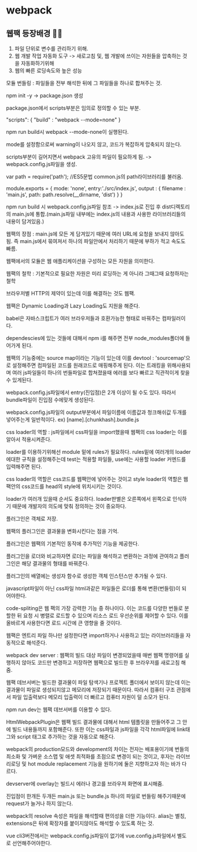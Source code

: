 # webpack

## 웹팩 등장배경 👨‍💻

1) 파일 단위로 변수를 관리하기 위해. 
2) 웹 개발 작업 자동화 도구 -> 새로고침 및, 웹 개발에 쓰이는 자원들을 압축하는 것을 자동화하기위해
3) 웹의 빠른 로딩속도와 높은 성능

모듈 번들링 : 파일들을 전부 해석한 뒤에 그 파일들을 하나로 합쳐주는 것.

npm init -y -> package.json 생성

package.json에서 scripts부분은 임의로 정의할 수 있는 부분.

"scripts": {
    "build" : "webpack --mode=none" 
 }

npm run build시 webpack --mode-none이 실행된다. 

mode를 설정함으로써 warning이 나오지 않고, 코드가 복잡하게 압축되지 않는다.




scripts부분이 길어지면서 webpack 고유의 파일이 필요하게 됨. -> webpack.config.js파일을 생성.


var path = require('path');  //ES5문법 common.js의 path라이브러리를 불러옴.


module.exports = {
  mode: 'none',
  entry:'./src/index.js',
  output : {
    filename : 'main.js',
    path: path.resolve(__dirname, 'dist')
  }
}



npm run build 시 webpack.config.js파일 참조 -> index.js로 진입 후 dist디렉토리의 main.js에 통합.(main.js파일 내부에는 index.js의 내용과 사용한 라이브러리들의 내용이 담겨있음.) 



웹팩의 장점 : main.js에 모든 게 담겨있기 때문에 여러 URL에 요청을 보내지 않아도 됨. 즉 main.js에서 묶여져서 하나의 파일안에서 처리하기 때문에 부하가 적고 속도도 빠름.

웹팩에서의 모듈은 웹 애플리케이션을 구성하는 모든 자원을 의미한다.


웹팩의 철학 : 기본적으로 필요한 자원은 미리 로딩하는 게 아니라 그때그때 요청하자는 철학

브라우저별 HTTP의 제약이 있는데 이를 해결하는 것도 웹팩.

웹팩은 Dynamic Loading과 Lazy Loading도 지원을 해준다.

babel은 자바스크립트가 여러 브라우저들과 호환가능한 형태로 바꿔주는 컴파일러이다.

dependescies에 있는 것들에 대해서 npm i를 해주면 전부 node_modules폴더에 들어가게 된다.

웹팩의 기능중에는 source map이라는 기능이 있는데 이를 devtool : 'sourcemap'으로 설정해주면 컴파일된 코드를 원래코드로 매핑해주게 된다. 이는 트래킹을 위해사용되며 여러 js파일들이 하나의 번들파일로 합쳐졌을때 에러를 보다 빠르고 직관적이게 찾을 수 있게된다.

webpack.config.js파일에서 entry(진입점)은 2개 이상이 될 수도 있다. 따라서 bundle파일이 진입점 수에맞게 생성된다.  

webpack.config.js파일의 output부분에서 파일이름에 이름값과 청크해쉬값 두개를 넣어주는게 일반적이다. ex) [name].[chunkhash].bundle.js

css loader의 역할 : js파일에서 css파일을 import했을때 웹팩의 css loader는 이를 알아서 적용시켜준다.

loader를 이용하기위해선 module 밑에 rules가 필요하다. rules밑에 여러개의 loader에대한 규칙을 설정해주는데 test는 적용할 파일들, use에는 사용할 loader 커멘드를 입력해주면 된다.

css loader의 역할은 css코드를 웹팩안에 넣어주는 것이고 style loader의 역할은 웹팩안의 css코드를 head의 style에 위치시키는 것이다. 

loader가 여러개 있을때 순서도 중요하다. loader판별은 오른쪽에서 왼쪽으로 인식하기 때문에 개발자의 의도에 맞춰 정의하는 것이 중요하다.

플러그인은 객체로 저장.

웹팩의 플러그인은 결과물을 변화시킨다는 점을 기억.

플러그인은 웹팩의 기본적인 동작에 추가적인 기능을 제공한다. 

플러그인을 로더와 비교하자면 로더는 파일을 해석하고 변환하는 과정에 관여하고 플러그인은 해당 결과물의 형태를 바꿔준다.

플러그인의 배열에는 생성자 함수로 생성한 객체 인스턴스만 추가될 수 있다.

javascript파일이 아닌 css파일 html과같은 파일들은 로더를 통해 변환(번들링)이 되어야한다.

code-spliting은 웹 팩의 가장 강력한 기능 중 하나이다. 이는 코드를 다양한 번들로 분할한 뒤 요청 시 병렬로 로드할 수 있으며 리소스 로드 우선순위를 제어할 수 있다. 이를 올바르게 사용한다면 로드 시간에 큰 영향을 줄 것이다.

웹팩은 엔트리 파일 하나만 설정한다면 import하거나 사용하고 있는 라이브러리들을 자동적으로 해석준다.

webpack dev server : 웹팩의 빌드 대상 파일이 변경되었을때 매번 웹팩 명령어를 실행하지 않아도 코드만 변경하고 저장하면 웹팩으로 빌드한 후 브라우저를 새로고침 해줌.

웹팩 데브서버는 빌드한 결과물이 파일 탐색기나 프로젝트 폴더에서 보이지 않는데 이는 결과물이 파일로 생성되지않고 메모리에 저장되기 때문이다. 따라서 
컴퓨터 구조 관점에서 파일 입출력보다 메모리 입출력이 더 빠르고 컴퓨터 자원이 덜 소모가 된다.

npm run dev는 웹팩 데브서버를 이용할 수 있다.

HtmlWebpackPlugin은 웹팩 빌드 결과물에 대해서 html 템플릿을 만들어주고 그 안에 빌드 내용들까지 포함해준다. 또한 이는 css파일과 js파일을 각각 html파일에 link태그와 script
태그로 추가하는 것을 자동으로 해준다.

webpack의 production모드와 development의 차이는 전자는 배포용이기에 번들의 최소화 및 가벼운 소스맵 및 애셋 최적화를 초점으로 변경이 되는 것이고, 후자는 라이브 리로딩 및 hot
module replacement 기능을 원하기에 둘은 지향하고자 하는 바가 다르다.

devserver에 overlay는 빌드시 에러나 경고를 브라우져 화면에 표시해줌.

진입점이 한개든 두개든 main.js 또는 bundle.js 하나의 파일로 번들링 해주기때문에 request가 늘거나 하지 않는다.

webpack의 resolve 속성은 파일을 해석할때 편의성을 더한 기능이다. alias는 별칭, extensions은 뒤에 확장자를 붙이지않아도 해석할 수 있도록 하는 것.

vue cli3버전에서는 webpack.config.js파일이 없기에 vue.config.js파일에서 별도로 선언해주어야한다.

